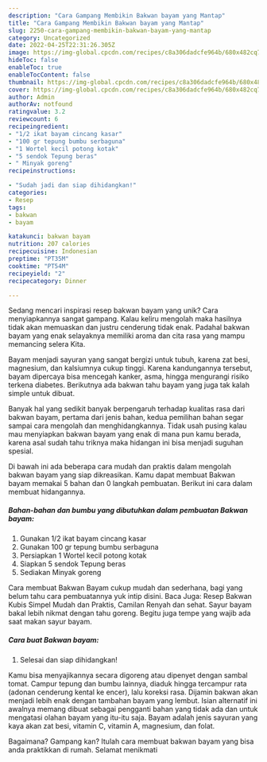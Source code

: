 ```yaml
---
description: "Cara Gampang Membikin Bakwan bayam yang Mantap"
title: "Cara Gampang Membikin Bakwan bayam yang Mantap"
slug: 2250-cara-gampang-membikin-bakwan-bayam-yang-mantap
category: Uncategorized
date: 2022-04-25T22:31:26.305Z
image: https://img-global.cpcdn.com/recipes/c8a306dadcfe964b/680x482cq70/bakwan-bayam-foto-resep-utama.jpg
hideToc: false
enableToc: true
enableTocContent: false
thumbnail: https://img-global.cpcdn.com/recipes/c8a306dadcfe964b/680x482cq70/bakwan-bayam-foto-resep-utama.jpg
cover: https://img-global.cpcdn.com/recipes/c8a306dadcfe964b/680x482cq70/bakwan-bayam-foto-resep-utama.jpg
author: Admin
authorAv: notfound
ratingvalue: 3.2
reviewcount: 6
recipeingredient:
- "1/2 ikat bayam cincang kasar"
- "100 gr tepung bumbu serbaguna"
- "1 Wortel kecil potong kotak"
- "5 sendok Tepung beras"
- " Minyak goreng"
recipeinstructions:

- "Sudah jadi dan siap dihidangkan!"
categories:
- Resep
tags:
- bakwan
- bayam

katakunci: bakwan bayam 
nutrition: 207 calories
recipecuisine: Indonesian
preptime: "PT35M"
cooktime: "PT54M"
recipeyield: "2"
recipecategory: Dinner

---
```





Sedang mencari inspirasi resep bakwan bayam yang unik? Cara menyiapkannya sangat gampang. Kalau keliru mengolah maka hasilnya tidak akan memuaskan dan justru cenderung tidak enak. Padahal bakwan bayam yang enak selayaknya memiliki aroma dan cita rasa yang mampu memancing selera Kita.





Bayam menjadi sayuran yang sangat bergizi untuk tubuh, karena zat besi, magnesium, dan kalsiumnya cukup tinggi. Karena kandungannya tersebut, bayam dipercaya bisa mencegah kanker, asma, hingga mengurangi risiko terkena diabetes. Berikutnya ada bakwan tahu bayam yang juga tak kalah simple untuk dibuat.

Banyak hal yang sedikit banyak berpengaruh terhadap kualitas rasa dari bakwan bayam, pertama dari jenis bahan, kedua pemilihan bahan segar sampai cara mengolah dan menghidangkannya. Tidak usah pusing kalau mau menyiapkan bakwan bayam yang enak di mana pun kamu berada, karena asal sudah tahu triknya maka hidangan ini bisa menjadi suguhan spesial.






Di bawah ini ada beberapa cara mudah dan praktis dalam mengolah bakwan bayam yang siap dikreasikan. Kamu dapat membuat Bakwan bayam memakai 5 bahan dan 0 langkah pembuatan. Berikut ini cara dalam membuat hidangannya.

<!--inarticleads1-->

##### Bahan-bahan dan bumbu yang dibutuhkan dalam pembuatan Bakwan bayam:

1. Gunakan 1/2 ikat bayam cincang kasar
1. Gunakan 100 gr tepung bumbu serbaguna
1. Persiapkan 1 Wortel kecil potong kotak
1. Siapkan 5 sendok Tepung beras
1. Sediakan  Minyak goreng


Cara membuat Bakwan Bayam cukup mudah dan sederhana, bagi yang belum tahu cara pembuatannya yuk intip disini. Baca Juga: Resep Bakwan Kubis Simpel Mudah dan Praktis, Camilan Renyah dan sehat. Sayur bayam bakal lebih nikmat dengan tahu goreng. Begitu juga tempe yang wajib ada saat makan sayur bayam. 

<!--inarticleads2-->

##### Cara buat Bakwan bayam:


1. Selesai dan siap dihidangkan!

Kamu bisa menyajikannya secara digoreng atau dipenyet dengan sambal tomat. Campur tepung dan bumbu lainnya, diaduk hingga tercampur rata (adonan cenderung kental ke encer), lalu koreksi rasa. Dijamin bakwan akan menjadi lebih enak dengan tambahan bayam yang lembut. Isian alternatif ini awalnya memang dibuat sebagai pengganti bahan yang tidak ada dan untuk mengatasi olahan bayam yang itu-itu saja. Bayam adalah jenis sayuran yang kaya akan zat besi, vitamin C, vitamin A, magnesium, dan folat. 

Bagaimana? Gampang kan? Itulah cara membuat bakwan bayam yang bisa anda praktikkan di rumah. Selamat menikmati
